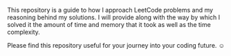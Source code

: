 This repository is a guide to how I approach LeetCode problems and my reasoning behind my solutions. I will provide along with the way by which I solved it the amount of time and memory that it took as well as the time complexity. 

Please find this repository useful for your journey into your coding future. ☺️


